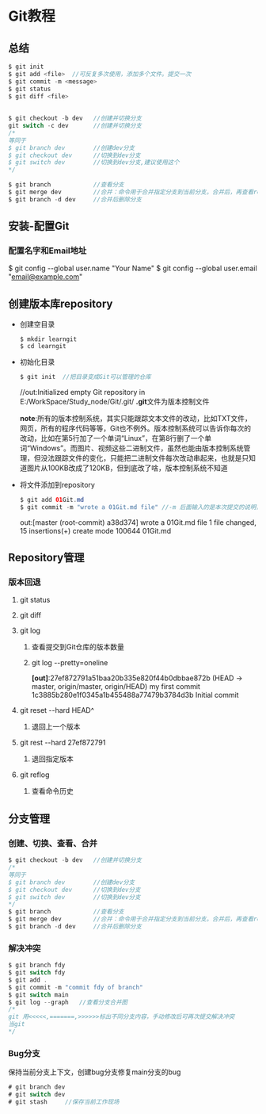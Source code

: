 # Git教程
## 总结

```java
$ git init
$ git add <file>  //可反复多次使用，添加多个文件。提交一次
$ git commit -m <message>
$ git status
$ git diff <file>
    
    
$ git checkout -b dev	//创建并切换分支
git switch -c dev		//创建并切换分支
/*
等同于
$ git branch dev		//创建dev分支
$ git checkout dev		//切换到dev分支
$ git switch dev		//切换到dev分支,建议使用这个	
*/
    
$ git branch			//查看分支
$ git merge dev			//合并：命令用于合并指定分支到当前分支。合并后，再查看readme.txt的内容，就可以看到，和dev分支的最新提交是完全一样的。
$ git branch -d dev		//合并后删除分支
```





## 安装-配置Git
### 配置名字和Email地址
$ git config --global user.name "Your Name"
$ git config --global user.email "email@example.com"

## 创建版本库repository
* 创建空目录

  ```
  $ mkdir learngit
  $ cd learngit
  ```

* 初始化目录

  ```java
  $ git init  //把目录变成Git可以管理的仓库
  ```

  //out:Initialized empty Git repository in E:/WorkSpace/Study_node/Git/.git/
  **.git**文件为版本控制文件

  **note**:所有的版本控制系统，其实只能跟踪文本文件的改动，比如TXT文件，网页，所有的程序代码等等，Git也不例外。版本控制系统可以告诉你每次的改动，比如在第5行加了一个单词“Linux”，在第8行删了一个单词“Windows”。而图片、视频这些二进制文件，虽然也能由版本控制系统管理，但没法跟踪文件的变化，只能把二进制文件每次改动串起来，也就是只知道图片从100KB改成了120KB，但到底改了啥，版本控制系统不知道

* 将文件添加到repository

	```java
	$ git add 01Git.md
	$ git commit -m "wrote a 01Git.md file"	//-m 后面输入的是本次提交的说明，可以输入任意内容，当然最好是有意义的，这样你就能从历史记录里方便地找到改动记录
	```
	
	out:[master (root-commit) a38d374] wrote a 01Git.md file
	 1 file changed, 15 insertions(+)
	 create mode 100644 01Git.md

## Repository管理

### 版本回退

1. git status

2. git diff <file>

3. git log 

   1. 查看提交到Git仓库的版本数量

   2. git log --pretty=oneline

      **[out]**:27ef872791a51baa20b335e820f44b0dbbae872b (HEAD -> master, origin/master, origin/HEAD) my first commit
      		1c3885b280e1f0345a1b455488a77479b3784d3b Initial commit

4. git reset --hard HEAD^

   1. 退回上一个版本

5. git rest --hard 27ef872791

   1. 退回指定版本

6. git reflog

   1. 查看命令历史

## 分支管理

### 创建、切换、查看、合并

```java
$ git checkout -b dev	//创建并切换分支
/*
等同于
$ git branch dev		//创建dev分支
$ git checkout dev		//切换到dev分支
$ git switch dev		//切换到dev分支	
*/
$ git branch			//查看分支
$ git merge dev			//合并：命令用于合并指定分支到当前分支。合并后，再查看readme.txt的内容，就可以看到，和dev分支的最新提交是完全一样的。
$ git branch -d dev		//合并后删除分支
```

### 解决冲突

```java
$ git branch fdy
$ git switch fdy
$ git add .
$ git commit -m "commit fdy of branch"
$ git switch main
$ git log --graph	//查看分支合并图
/*
git 用<<<<<,=======,>>>>>>标出不同分支内容，手动修改后可再次提交解决冲突
当git
*/
```

### Bug分支

保持当前分支上下文，创建bug分支修复main分支的bug

```java
# git branch dev
# git switch dev
# git stash		//保存当前工作现场

```

